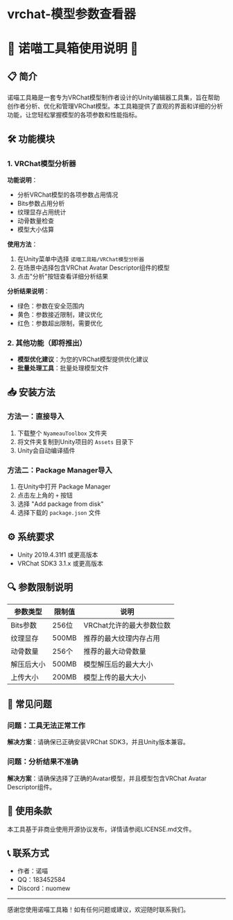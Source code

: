 # vrchat-模型参数查看器
# 🌸 诺喵工具箱使用说明 🌸

## 📋 简介

诺喵工具箱是一套专为VRChat模型制作者设计的Unity编辑器工具集，旨在帮助创作者分析、优化和管理VRChat模型。本工具箱提供了直观的界面和详细的分析功能，让您轻松掌握模型的各项参数和性能指标。

## 🛠️ 功能模块

### 1. VRChat模型分析器

**功能说明**：
- 分析VRChat模型的各项参数占用情况
- Bits参数占用分析
- 纹理显存占用统计
- 动骨数量检查
- 模型大小估算

**使用方法**：
1. 在Unity菜单中选择 `诺喵工具箱/VRChat模型分析器`
2. 在场景中选择包含VRChat Avatar Descriptor组件的模型
3. 点击"分析"按钮查看详细分析结果

**分析结果说明**：
- 绿色：参数在安全范围内
- 黄色：参数接近限制，建议优化
- 红色：参数超出限制，需要优化

### 2. 其他功能（即将推出）

- **模型优化建议**：为您的VRChat模型提供优化建议
- **批量处理工具**：批量处理模型文件

## 📥 安装方法

### 方法一：直接导入

1. 下载整个 `NyameauToolbox` 文件夹
2. 将文件夹复制到Unity项目的 `Assets` 目录下
3. Unity会自动编译插件

### 方法二：Package Manager导入

1. 在Unity中打开 Package Manager
2. 点击左上角的 `+` 按钮
3. 选择 "Add package from disk"
4. 选择下载的 `package.json` 文件

## ⚙️ 系统要求

- Unity 2019.4.31f1 或更高版本
- VRChat SDK3 3.1.x 或更高版本

## 🔍 参数限制说明

| 参数类型 | 限制值 | 说明 |
|---------|-------|------|
| Bits参数 | 256位 | VRChat允许的最大参数位数 |
| 纹理显存 | 500MB | 推荐的最大纹理内存占用 |
| 动骨数量 | 256个 | 推荐的最大动骨数量 |
| 解压后大小 | 500MB | 模型解压后的最大大小 |
| 上传大小 | 200MB | 模型上传的最大大小 |

## 🔧 常见问题

### 问题：工具无法正常工作
**解决方案**：请确保已正确安装VRChat SDK3，并且Unity版本兼容。

### 问题：分析结果不准确
**解决方案**：请确保选择了正确的Avatar模型，并且模型包含VRChat Avatar Descriptor组件。

## 📝 使用条款

本工具基于非商业使用开源协议发布，详情请参阅LICENSE.md文件。

## 📞 联系方式

- 作者：诺喵
- QQ：183452584
- Discord：nuomew

---

感谢您使用诺喵工具箱！如有任何问题或建议，欢迎随时联系我们。
